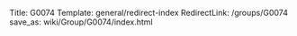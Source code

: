 Title: G0074
Template: general/redirect-index
RedirectLink: /groups/G0074
save_as: wiki/Group/G0074/index.html